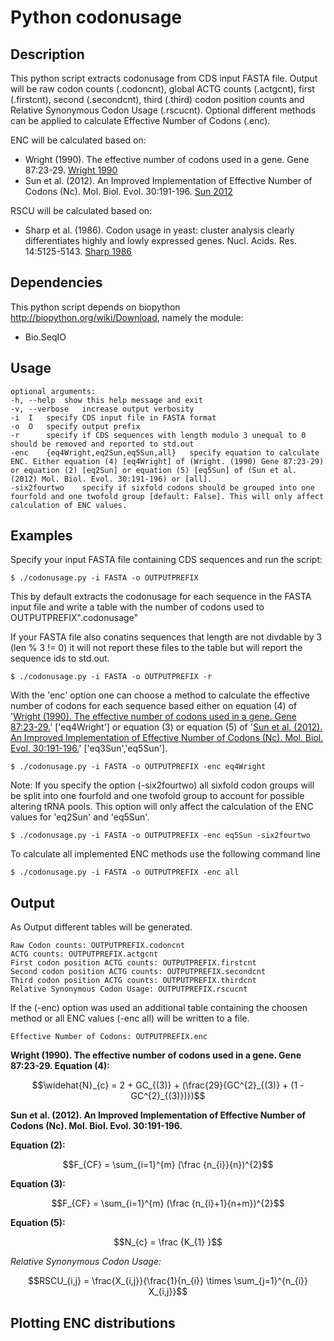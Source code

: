 Python codonusage
=================

Description
-----------
This python script extracts codonusage from CDS input FASTA file. Output will be raw codon counts (.codoncnt), global ACTG counts (.actgcnt), first (.firstcnt), second (.secondcnt), third (.third) codon position counts and Relative Synonymous Codon Usage (.rscucnt). Optional different methods can be applied to calculate Effective Number of Codons (.enc).

ENC will be calculated based on:
* Wright (1990). The effective number of codons used in a gene. Gene 87:23-29. [Wright 1990](https://doi.org/10.1016/0378-1119(90)90491-9)
* Sun et al. (2012). An Improved Implementation of Effective Number of Codons (Nc). Mol. Biol. Evol. 30:191-196. [Sun 2012](https://doi.org/10.1093/molbev/mss201)


RSCU will be calculated based on:
* Sharp et al. (1986). Codon usage in yeast: cluster analysis clearly differentiates highly and lowly expressed genes. Nucl. Acids. Res. 14:5125-5143. [Sharp 1986](https://doi.org/10.1093/nar/14.13.5125)

Dependencies
------------
This python script depends on biopython <http://biopython.org/wiki/Download>, namely the module:

* Bio.SeqIO

Usage
-----

	optional arguments:
	-h,	--help	show this help message and exit
	-v,	--verbose	increase output verbosity
	-i	I	specify CDS input file in FASTA format
	-o	O	specify output prefix
	-r		specify if CDS sequences with length modulo 3 unequal to 0 should be removed and reported to std.out
	-enc	{eq4Wright,eq2Sun,eq5Sun,all}	specify equation to calculate ENC. Either equation (4) [eq4Wright] of (Wright. (1990) Gene 87:23-29) or equation (2) [eq2Sun] or equation (5) [eq5Sun] of (Sun et al. (2012) Mol. Biol. Evol. 30:191-196) or [all].
	-six2fourtwo	specify if sixfold codons should be grouped into one fourfold and one twofold group [default: False]. This will only affect calculation of ENC values.

Examples
--------

Specify your input FASTA file containing CDS sequences and run the script:

	$ ./codonusage.py -i FASTA -o OUTPUTPREFIX

This by default extracts the codonusage for each sequence in the FASTA input file and write a table with the number of codons used to OUTPUTPREFIX".codonusage"

If your FASTA file also conatins sequences that length are not divdable by 3 (len % 3 != 0) it will not report these files to the table but will report the sequence ids to std.out.

	$ ./codonusage.py -i FASTA -o OUTPUTPREFIX -r

With the 'enc' option one can choose a method to calculate the effective number of codons for each sequence based either on equation (4) of '[Wright (1990). The effective number of codons used in a gene. Gene 87:23-29.](https://doi.org/10.1016/0378-1119(90)90491-9)' ['eq4Wright'] or equation (3) or equation (5) of '[Sun et al. (2012). An Improved Implementation of Effective Number of Codons (Nc). Mol. Biol. Evol. 30:191-196.](https://doi.org/10.1093/molbev/mss201)' ['eq3Sun','eq5Sun'].

	$ ./codonusage.py -i FASTA -o OUTPUTPREFIX -enc eq4Wright

Note: If you specify the option (-six2fourtwo) all sixfold codon groups will be split into one fourfold and one twofold group to account for possible altering tRNA pools. This option will only affect the calculation of the ENC values for 'eq2Sun' and 'eq5Sun'.

	$ ./codonusage.py -i FASTA -o OUTPUTPREFIX -enc eq5Sun -six2fourtwo

To calculate all implemented ENC methods use the following command line

	$ ./codonusage.py -i FASTA -o OUTPUTPREFIX -enc all

Output
------

As Output different tables will be generated.

	Raw Codon counts: OUTPUTPREFIX.codoncnt
	ACTG counts: OUTPUTPREFIX.actgcnt
	First codon position ACTG counts: OUTPUTPREFIX.firstcnt
	Second codon position ACTG counts: OUTPUTPREFIX.secondcnt
	Third codon position ACTG counts: OUTPUTPREFIX.thirdcnt
	Relative Synonymous Codon Usage: OUTPUTPREFIX.rscucnt

If the (-enc) option was used an additional table containing the choosen method or all ENC values (-enc all) will be written to a file.

	Effective Number of Codons: OUTPUTPREFIX.enc

**Wright (1990). The effective number of codons used in a gene. Gene 87:23-29. Equation (4):**

$$\widehat{N}_{c} = 2 + GC_{(3)} + (\frac{29}{GC^{2}_{(3)} + (1 - GC^{2}_{(3)})})$$

**Sun et al. (2012). An Improved Implementation of Effective Number of Codons (Nc). Mol. Biol. Evol. 30:191-196.**

**Equation (2):**

$$F_{CF} = \sum_{i=1}^{m} (\frac {n_{i}}{n})^{2}$$

**Equation (3):**

$$F_{CF} = \sum_{i=1}^{m} (\frac {n_{i}+1}{n+m})^{2}$$

**Equation (5):**

$$N_{c} = \frac {K_{1} }$$

**Relative Synonymous Codon Usage*:*

$$RSCU_{i,j} = \frac{X_{i,j}}{\frac{1}{n_{i}} \times \sum_{j=1}^{n_{i}} X_{i,j}}$$

Plotting ENC distributions
--------------------------



